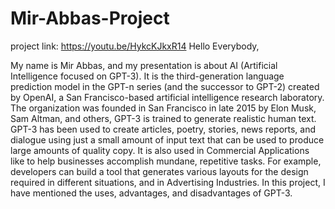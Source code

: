 # Mir-Abbas-Project
project link: https://youtu.be/HykcKJkxR14
Hello Everybody,

My name is Mir Abbas, and my presentation is about  AI (Artificial Intelligence focused on GPT-3). It is the third-generation language prediction model in the GPT-n series (and the successor to GPT-2) created by OpenAI, a San Francisco-based artificial intelligence research laboratory. The organization was founded in San Francisco in late 2015 by Elon Musk, Sam Altman, and others, GPT-3 is trained to generate realistic human text. GPT-3 has been used to create articles, poetry, stories, news reports, and dialogue using just a small amount of input text that can be used to produce large amounts of quality copy. It is also used in  Commercial Applications like to help businesses accomplish mundane, repetitive tasks. For example,  developers can build a tool that generates various layouts for the design required in different situations, and in Advertising Industries. In this project, I have mentioned the uses, advantages, and disadvantages of GPT-3.
